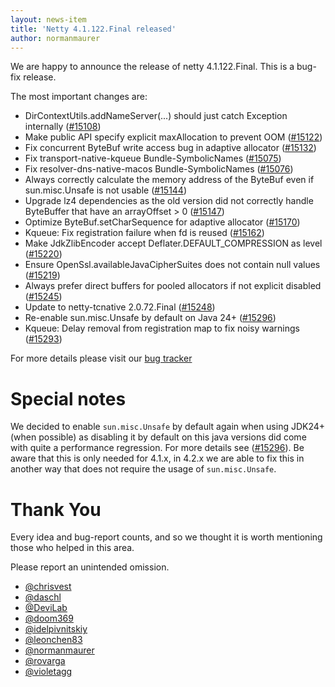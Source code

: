 ```yaml
---
layout: news-item
title: 'Netty 4.1.122.Final released'
author: normanmaurer
---
```


We are happy to announce the release of netty 4.1.122.Final. This is a bug-fix release.

The most important changes are:

* DirContextUtils.addNameServer(...) should just catch Exception internally ([#15108](https://github.com/netty/netty/issues/15108))
* Make public API specify explicit maxAllocation to prevent OOM ([#15122](https://github.com/netty/netty/pull/15122))
* Fix concurrent ByteBuf write access bug in adaptive allocator ([#15132](https://github.com/netty/netty/pull/15132))
* Fix transport-native-kqueue Bundle-SymbolicNames ([#15075](https://github.com/netty/netty/pull/15075))
* Fix resolver-dns-native-macos Bundle-SymbolicNames ([#15076](https://github.com/netty/netty/pull/15076))
* Always correctly calculate the memory address of the ByteBuf even if sun.misc.Unsafe is not usable ([#15144](https://github.com/netty/netty/pull/15144))
* Upgrade lz4 dependencies as the old version did not correctly handle ByteBuffer that have an arrayOffset > 0 ([#15147](https://github.com/netty/netty/pull/15147))
* Optimize ByteBuf.setCharSequence for adaptive allocator ([#15170](https://github.com/netty/netty/pull/15170))
* Kqueue: Fix registration failure when fd is reused ([#15162](https://github.com/netty/netty/pull/15162))
* Make JdkZlibEncoder accept Deflater.DEFAULT_COMPRESSION as level ([#15220](https://github.com/netty/netty/pull/15220))
* Ensure OpenSsl.availableJavaCipherSuites does not contain null values ([#15219](https://github.com/netty/netty/pull/15219))
* Always prefer direct buffers for pooled allocators if not explicit disabled ([#15245](https://github.com/netty/netty/pull/15245))
* Update to netty-tcnative 2.0.72.Final ([#15248](https://github.com/netty/netty/pull/15248))
* Re-enable sun.misc.Unsafe by default on Java 24+ ([#15296](https://github.com/netty/netty/pull/15296))
* Kqueue: Delay removal from registration map to fix noisy warnings  ([#15293](https://github.com/netty/netty/pull/15293))

For more details please visit our [bug tracker](https://github.com/netty/netty/issues?q=milestone%3A4.1.122.Final+is%3Aclosed)

# Special notes

We decided to enable `sun.misc.Unsafe` by default again when using JDK24+ (when possible) as disabling it by default on this java versions did come with quite a performance regression.
For more details see ([#15296](https://github.com/netty/netty/pull/15296)). Be aware that this is only needed for 4.1.x, in 4.2.x we are able to fix this in another way that does not require the usage of `sun.misc.Unsafe`.


 # Thank You

Every idea and bug-report counts, and so we thought it is worth mentioning those who helped in this area.

Please report an unintended omission.


* [@chrisvest](https://github.com/chrisvest)
* [@daschl](https://github.com/daschl)
* [@DeviLab](https://github.com/DeviLab)
* [@doom369](https://github.com/doom369)
* [@idelpivnitskiy](https://github.com/idelpivnitskiy)
* [@leonchen83](https://github.com/leonchen83)
* [@normanmaurer](https://github.com/normanmaurer)
* [@rovarga](https://github.com/rovarga)
* [@violetagg](https://github.com/violetagg)


